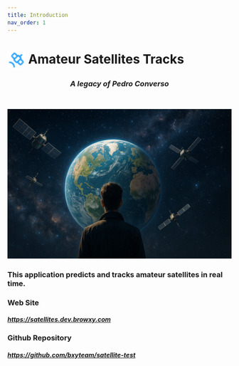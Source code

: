 ```yaml
---
title: Introduction
nav_order: 1
---
```


# <img style="vertical-align: middle;height:40px; width:40px;" src="https://raw.githubusercontent.com/bxyteam/satellite-test/refs/heads/main/docs/images/satellite.png"> Amateur Satellites Tracks

<h3 align="center" style="font-weight:bold; font-style:italic;">A legacy of Pedro Converso</h3>
<br>
<p align="center">
<img  alt="legacy" src="https://raw.githubusercontent.com/bxyteam/satellite-test/refs/heads/main/docs/images/legacy.jpg">
</p>

### This application predicts and tracks amateur satellites in real time.


### Web Site

##### <a href="https://satellites.dev.browxy.com">https://satellites.dev.browxy.com</a>

### Github Repository

##### <a href="https://github.com/bxyteam/satellite-test">https://github.com/bxyteam/satellite-test</a>